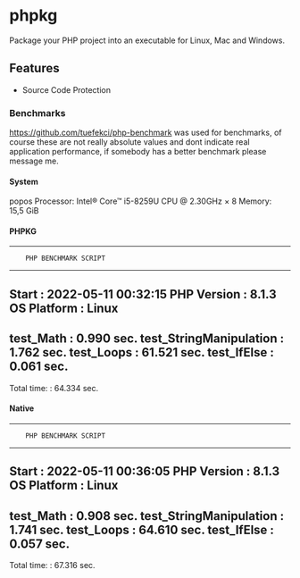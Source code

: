 # phpkg
Package your PHP project into an executable for Linux, Mac and Windows.

## Features
- Source Code Protection


### Benchmarks
https://github.com/tuefekci/php-benchmark was used for benchmarks, of course these are not really absolute values and dont indicate real application performance, if somebody has a better benchmark please message me.

#### System
popos
Processor: Intel® Core™ i5-8259U CPU @ 2.30GHz × 8 
Memory: 15,5 GiB

#### PHPKG
--------------------------------------
        PHP BENCHMARK SCRIPT        
--------------------------------------
Start : 2022-05-11 00:32:15
PHP Version : 8.1.3
OS Platform : Linux
--------------------------------------
test_Math                 : 0.990 sec.
test_StringManipulation   : 1.762 sec.
test_Loops                : 61.521 sec.
test_IfElse               : 0.061 sec.
--------------------------------------
Total time:               : 64.334 sec.

#### Native
--------------------------------------
        PHP BENCHMARK SCRIPT        
--------------------------------------
Start : 2022-05-11 00:36:05
PHP Version : 8.1.3
OS Platform : Linux
--------------------------------------
test_Math                 : 0.908 sec.
test_StringManipulation   : 1.741 sec.
test_Loops                : 64.610 sec.
test_IfElse               : 0.057 sec.
--------------------------------------
Total time:               : 67.316 sec.
